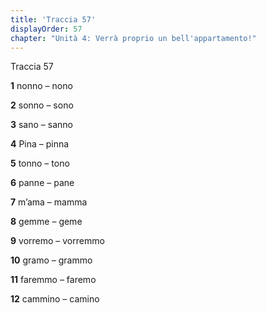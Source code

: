 ```yaml
---
title: 'Traccia 57'
displayOrder: 57
chapter: "Unità 4: Verrà proprio un bell'appartamento!"
---
```


Traccia 57

**1** nonno – nono

**2** sonno – sono

**3** sano – sanno

**4** Pina – pinna

**5** tonno – tono

**6** panne – pane

**7** m’ama – mamma

**8** gemme – geme

**9** vorremo – vorremmo

**10** gramo – grammo

**11** faremmo – faremo

**12** cammino – camino
